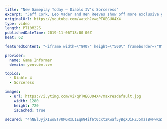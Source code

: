 ```yaml
---
title: "New Gameplay Today – Diablo IV's Sorceress"
excerpt: "Jeff Cork, Leo Vader and Ben Reeves show off more exclusive gameplay of Diablo IV, which can be viewed without commentary at ..."
originalUrl: https://youtube.com/watch?v=qPTOEGU04X4
type: video
length: PT10M22S
publishedDateTime: 2019-11-06T18:00:06Z
heat: 62

featuredContent: "<iframe width=\"800\" height=\"500\" frameborder=\"0\" src=\"https://www.youtube.com/embed/qPTOEGU04X4\" allow=\"accelerometer; autoplay; encrypted-media; gyroscope; picture-in-picture\" allowfullscreen></iframe>"

provider:
  name: Game Informer
  domain: youtube.com

topics:
  - Diablo 4
  - Sorceress

images:
  - url: https://i.ytimg.com/vi/qPTOEGU04X4/maxresdefault.jpg
    width: 1280
    height: 720
    isCached: true

secured: "4hNElJyjXIwoETvUMGRxL1EqWW4if6t0cxt2Kwaf5yBqXUiFZJ5mzsBvPwKa5OmfElmknJ3bKu5rH/jL4T/Stm5qRH67c9sLy5wKcD/iHV0ONJnqBaRX4D7RjMFUNbXmqXUtvx1rYII8ZDVfxRvu621tnZiZ/5R1m4FxdxrY57n4Z1RCuNRiEKcjVE9OeAlUvQ2wWcuQ47JINUU2KgsuZKEJl09JI0kxp2iJ//kef8htIK5NWzH88o8RGmsDiqfmEImXFvOFPIYHmrlCGiJ8O+G5CLCplFdcX9FQY7XTOi6KYfvuq6UsY/UFj4KrLuDrgYsbo6B5qUXyB4ajiZ4O6k+kJzrwKAWLR3Utyvt7vLNTlmxLLIOl4eHddYGnQng8NdSU5P2UFSF/fZEWhPYzszZBRTHAyB7vfhZTVAtv4rqIKVr/5JYtAPQmy+El9xIY;Sf3qnnG77XVIDqG6N+KWZw=="
---
```


